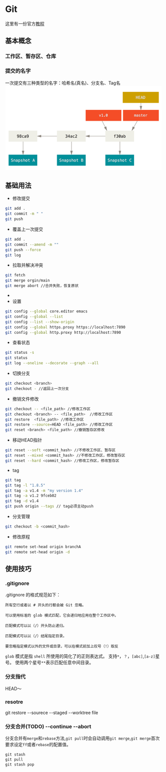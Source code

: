 # Git
这里有一份官方[教程](https://git-scm.com/book/zh/v2/)
## 基本概念
### 工作区、暂存区、仓库

### 提交的名字
一次提交有三种类型的名字：哈希名(真名)、分支名、Tag名
![alt text](image.png)
## 基础用法
- 修改提交
```bash
git add .
git commit -m " "
git push
```
- 覆盖上一次提交
```bash
git add .
git commit --amend -m ""
git push --force
git log
```

- 拉取并解决冲突
```bash
git fetch
git merge orgin/main
git merge abort //合并失败，恢复原状
```
- 
- 设置

```bash
git config --global core.editor emacs
git config --global --list
git config --list --show-origin
git config --global https.proxy https://localhost:7890
git config --global http.proxy http://localhost:7890
```
- 查看状态
```bash
git status -s
git status 
git log --oneline --decorate --graph --all
```
- 切换分支
```bash
git checkout <branch>
git checkout - //返回上一次分支
```
- 撤销文件修改
```bash
git checkout -- <file_path> //修改工作区
git checkout <branch> -- <file_path>  //修改工作区
git restore  <file_path> //修改工作区
git restore --source=HEAD <file_path> //修改工作区
git reset <branch> <file_path> //撤销暂存区修改
```
- 移动HEAD指针
```bash
git reset --soft <commit_hash> //不修改工作区、暂存区
git reset --mixed <commit_hash> //不修改工作区，修改暂存区
git reset --hard <commit_hash> //修改工作区，修改暂存区
```
- tag
```bash
git tag
git tag -l "1.8.5"
git tag -a v1.4 -m "my version 1.4"
git tag -a v1.2 9fceb02
git tag -d v1.4 
git push origin --tags // tag必须主动push
```
- 分支管理
```bash
git checkout -b <commit_hash>

```
- 修改原程

```bash
git remote set-head origin branchA
git remote set-head origin -d
```
## 使用技巧

### .gitignore
.gitignore 的格式规范如下：
```
所有空行或者以 # 开头的行都会被 Git 忽略。

可以使用标准的 glob 模式匹配，它会递归地应用在整个工作区中。

匹配模式可以以（/）开头防止递归。

匹配模式可以以（/）结尾指定目录。

要忽略指定模式以外的文件或目录，可以在模式前加上叹号（!）取反
```
`glob` 模式是指 `shell` 所使用的简化了的正则表达式。 支持`*`，`？`，`[abc]`,`[a-z]`星号。 使用两个星号`**`表示匹配任意中间目录。
### 分支指代

HEAD～

### resotre
git restore --sourece --staged --worktree file
### 分支合并(TODO) --continue --abort
分支合并有`merge`和`rebase`方法,`git pull`时会自动调用`git merge`,`git merge`首次要求设定`ff`或者`rebase`的配置值。
```
git stash
git pull
git stash pop
```